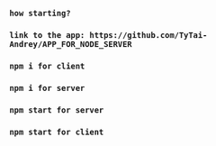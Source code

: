 ### `how starting?`

### `link to the app: https://github.com/TyTai-Andrey/APP_FOR_NODE_SERVER`

### `npm i for client`

### `npm i for server`

### `npm start for server`

### `npm start for client`
